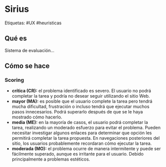 # Sirius
Etiquetas: #UX #heuristicas 

## Qué es
Sistema de evaluación...

## Cómo se hace
### Scoring
-   **crítica (CR):** el problema identificado es severo. El usuario no podrá completar la tarea y podría no desear seguir utilizando el sitio Web.
-   **mayor (MA):** es posible que el usuario complete la tarea pero tendrá mucha dificultad, frustración o incluso tendrá que ejecutar muchos pasos innecesarios. Podrá superarlo después de que se le haya mostrado cómo hacerlo.
-   **media (ME):** en la mayoría de casos, el usuario podrá completar la tarea, realizando un moderado esfuerzo para evitar el problema. Pueden necesitar investigar algunos enlaces para determinar que opción les permitirá completar la tarea propuesta. En navegaciones posteriores del sitio, los usuarios probablemente recordaran cómo ejecutar la tarea.
-   **moderada (MO):** el problema ocurre de manera intermitente y puede ser fácilmente superado, aunque es irritante para el usuario. Debido principalmente a problemas estéticos.